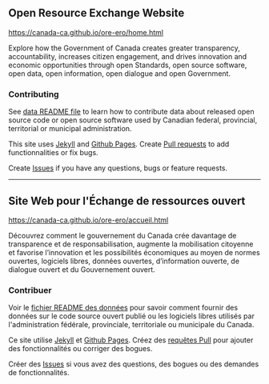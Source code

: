 ## Open Resource Exchange Website

https://canada-ca.github.io/ore-ero/home.html

Explore how the Government of Canada creates greater transparency, accountability, increases citizen engagement, and drives innovation and economic opportunities through open Standards, open source software, open data, open information, open dialogue and open Government.

### Contributing

See [data README file](_data) to learn how to contribute data about released open source code or open source software used by Canadian federal, provincial, territorial or municipal administration.

This site uses [Jekyll](https://jekyllrb.com/) and [Github Pages](https://pages.github.com/).  Create [Pull requests](pulls) to add functionnalities or fix bugs.

Create [Issues](issues) if you have any questions, bugs or feature requests.

________________

## Site Web pour l'Échange de ressources ouvert

https://canada-ca.github.io/ore-ero/accueil.html

Découvrez comment le gouvernement du Canada crée davantage de transparence et de responsabilisation, augmente la mobilisation citoyenne et favorise l’innovation et les possibilités économiques au moyen de normes ouvertes, logiciels libres, données ouvertes, d’information ouverte, de dialogue ouvert et du Gouvernement ouvert.

### Contribuer

Voir le [fichier README des données](_data) pour savoir comment fournir des données sur le code source ouvert publié ou les logiciels libres utilisés par l'administration fédérale, provinciale, territoriale ou municipale du Canada.

Ce site utilise [Jekyll](https://jekyllrb.com/) et [Github Pages](https://pages.github.com/). Créez des [requêtes Pull](pulls) pour ajouter des fonctionnalités ou corriger des bogues.

Créer des [Issues](issues) si vous avez des questions, des bogues ou des demandes de fonctionnalités.
